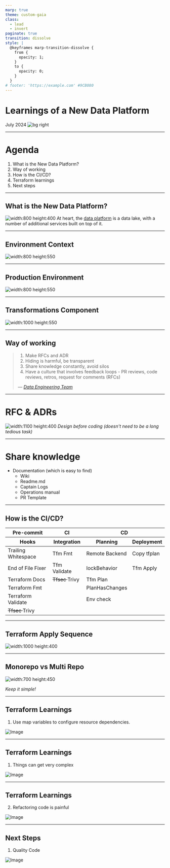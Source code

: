 ```yaml
---
marp: true
theme: custom-gaia
class:
  - lead
  - invert
paginate: true
transition: dissolve
style: |
  @keyframes marp-transition-dissolve {
    from {
      opacity: 1;
    }
    to {
      opacity: 0;
    }
  }
# footer: 'https://example.com' #9CB080
---
```

<!-- _class: lead invert -->
<!-- _backgroundColor:  #9CB080 -->
<!-- _footer: Data Team @ TBAuctions -->

# Learnings of a New Data Platform
July 2024
![bg right](./img/tbauctions-logo.png)

---

<!-- _class: invert -->
<!-- _backgroundColor: #260F1C -->

# Agenda


1. What is the New Data Platform?
1. Way of working
1. How is the CI/CD?
1. Terraform learnings 
1. Next steps


---

<!-- _class: lead -->

## What is the New Data Platform?
<!-- Can also do a multiline
comment that will show in notes -->

![width:800 height:400](./img/data-platform-system_context.png)
At heart, the [data platform](https://www.notion.so/tbauctions/Data-Platform-Architecture-bfab95f56f394cc4b7b9e9d0ef7eafd7?pvs=4#eef2c1caeca04e1ab7b98dcce24079f7) is a data lake, with a number of additional services built on top of it.
<!-- _footer: C4 Architecture - System View -->
---
<!-- _class: lead-->

## Environment Context
![width:800 height:550](./img/data-platform-environment_context.png)

<!-- _footer: C4 Architecture - System View -->

---
<!-- _class: lead-->

## Production Environment
![width:800 height:550](./img/data-platform-container_context_data_prod.png)

<!-- _footer: C4 Architecture - Container View -->

---
<!-- _class: lead-->

## Transformations Component
![width:1000 height:550](./img/data-platform-component_transformation.png)

<!-- _footer: C4 Architecture - Component View -->

---
<!-- _class: lead invert -->



## Way of working
<!-- _backgroundColor: #260F1C -->

>1. Make RFCs and ADR
>1. Hiding is harmful, be transparent
>1. Share knowledge constantly, avoid silos
>1. Have a culture that involves feedback loops - PR reviews, code reviews, retros, request for comments (RFCs)
>
> — *[Data Engineering Team](https://www.notion.so/tbauctions/Engineering-ac362ef5bd78478f9c9f728698b1a3b6?pvs=4)*

---

<!-- _class: default -->

# RFC & ADRs
![width:1100 height:400](./img/data-platform-learnings_slides_excalidraw_rfc_adr.png)
*Design before coding (doesn't need to be a long tedious task)*


---

<!-- _class: invert -->
<!-- _backgroundColor: #260F1C -->
<!-- _footer: Way of Working -->

# Share knowledge

- Documentation (which is easy to find)
  - Wiki
  - Readme.md
  - Captain Logs
  - Operations manual
  - PR Template

---
<!-- _class: lead -->

## How is the CI/CD?


<table>
<thead>
<tr><th >Pre-commit</th><th >CI</th><th colspan="2">CD</th></tr>
</thead>
<thead >
<tr><th class="second-header">Hooks</th><th class="second-header">Integration</th><th class="second-header">Planning</th><th class="second-header">Deployment</th></tr>
</thead>
<tbody>
<tr><td>Trailing Whitespace</td><td>Tfm Fmt</td><td> Remote Backend </td><td> Copy tfplan </td></tr>
<tr><td>End of File Fixer</td><td>Tfm Validate</td><td> lockBehavior  </td><td> Tfm Apply </td></tr>
<tr><td>Terraform Docs</td><td><del> Tfsec </del> Trivy </td><td> Tfm Plan</td><td>  </td></tr>
<tr><td>Terraform Fmt</td><td> </td><td> PlanHasChanges </td><td>  </td></tr>
<tr><td>Terraform Validate</td><td> </td><td> Env check </td><td>  </td></tr>
<tr><td><del> Tfsec </del>  Trivy </td><td> </td><td> </td><td>  </td></tr>
</tbody>
</table>

<!-- _footer: CI/CD Infrastructure -->

---

<!-- _class: lead -->

## Terraform Apply Sequence

![width:1000 height:400](./img/data-platform-terraform-apply.png)
<!-- _footer: CI/CD Infrastructure -->


---

<!-- class: lead -->
## Monorepo vs Multi Repo
<!-- Can also do a multiline
comment that will show in notes -->
![width:700 height:450](./img/mono_vs_multi.png)

*Keep it simple!*

---

<!-- class: invert  -->
<!-- _backgroundColor: #260F1C -->

## Terraform Learnings
1. Use map variables to configure resource dependencies.

![Image](https://picsum.photos/600/400)


---

<!-- class: invert  -->
<!-- _backgroundColor: #260F1C -->

## Terraform Learnings
1. Things can get very complex

![Image](https://picsum.photos/600/400)

---


<!-- class: invert  -->
<!-- _backgroundColor: #260F1C -->

## Terraform Learnings
2. Refactoring code is painful

![Image](https://picsum.photos/600/400)

---


<!-- class: invert  -->
<!-- _backgroundColor: #260F1C -->

## Next Steps
1. Quality Code

![Image](https://picsum.photos/600/400)


